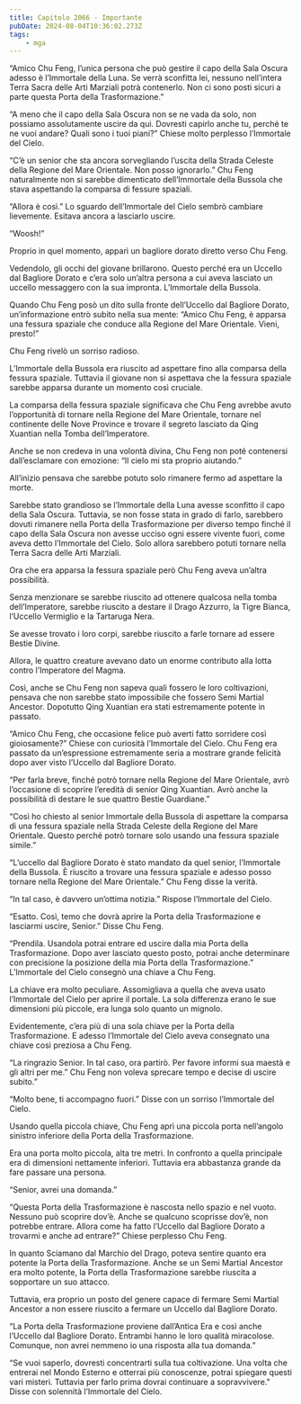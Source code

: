 ```yaml
---
title: Capitolo 2066 - Importante
pubDate: 2024-08-04T10:36:02.273Z
tags:
    - mga
---
```



“Amico Chu Feng, l’unica persona che può gestire il capo della Sala Oscura adesso è l’Immortale della Luna. Se verrà sconfitta lei, nessuno nell’intera Terra Sacra delle Arti Marziali potrà contenerlo. Non ci sono posti sicuri a parte questa Porta della Trasformazione.”

“A meno che il capo della Sala Oscura non se ne vada da solo, non possiamo assolutamente uscire da qui. Dovresti capirlo anche tu, perché te ne vuoi andare? Quali sono i tuoi piani?” Chiese molto perplesso l’Immortale del Cielo.

“C’è un senior che sta ancora sorvegliando l’uscita della Strada Celeste della Regione del Mare Orientale. Non posso ignorarlo.” Chu Feng naturalmente non si sarebbe dimenticato dell’Immortale della Bussola che stava aspettando la comparsa di fessure spaziali.

“Allora è così.” Lo sguardo dell’Immortale del Cielo sembrò cambiare lievemente. Esitava ancora a lasciarlo uscire.

“Woosh!”

Proprio in quel momento, apparì un bagliore dorato diretto verso Chu Feng.

Vedendolo, gli occhi del giovane brillarono. Questo perché era un Uccello dal Bagliore Dorato e c’era solo un’altra persona a cui aveva lasciato un uccello messaggero con la sua impronta. L’Immortale della Bussola.

Quando Chu Feng posò un dito sulla fronte dell’Uccello dal Bagliore Dorato, un’informazione entrò subito nella sua mente: “Amico Chu Feng, è apparsa una fessura spaziale che conduce alla Regione del Mare Orientale. Vieni, presto!”

Chu Feng rivelò un sorriso radioso.

L’Immortale della Bussola era riuscito ad aspettare fino alla comparsa della fessura spaziale. Tuttavia il giovane non si aspettava che la fessura spaziale sarebbe apparsa durante un momento così cruciale.

La comparsa della fessura spaziale significava che Chu Feng avrebbe avuto l’opportunità di tornare nella Regione del Mare Orientale, tornare nel continente delle Nove Province e trovare il segreto lasciato da Qing Xuantian nella Tomba dell’Imperatore.

Anche se non credeva in una volontà divina, Chu Feng non poté contenersi dall’esclamare con emozione: “Il cielo mi sta proprio aiutando.”

All’inizio pensava che sarebbe potuto solo rimanere fermo ad aspettare la morte.

Sarebbe stato grandioso se l’Immortale della Luna avesse sconfitto il capo della Sala Oscura. Tuttavia, se non fosse stata in grado di farlo, sarebbero dovuti rimanere nella Porta della Trasformazione per diverso tempo finché il capo della Sala Oscura non avesse ucciso ogni essere vivente fuori, come aveva detto l’Immortale del Cielo. Solo allora sarebbero potuti tornare nella Terra Sacra delle Arti Marziali.

Ora che era apparsa la fessura spaziale però Chu Feng aveva un’altra possibilità.

Senza menzionare se sarebbe riuscito ad ottenere qualcosa nella tomba dell’Imperatore, sarebbe riuscito a destare il Drago Azzurro, la Tigre Bianca, l’Uccello Vermiglio e la Tartaruga Nera.

Se avesse trovato i loro corpi, sarebbe riuscito a farle tornare ad essere Bestie Divine.

Allora, le quattro creature avevano dato un enorme contributo alla lotta contro l’Imperatore del Magma.

Così, anche se Chu Feng non sapeva quali fossero le loro coltivazioni, pensava che non sarebbe stato impossibile che fossero Semi Martial Ancestor. Dopotutto Qing Xuantian era stati estremamente potente in passato.

“Amico Chu Feng, che occasione felice può averti fatto sorridere così gioiosamente?” Chiese con curiosità l’Immortale del Cielo. Chu Feng era passato da un’espressione estremamente seria a mostrare grande felicità dopo aver visto l’Uccello dal Bagliore Dorato.

“Per farla breve, finché potrò tornare nella Regione del Mare Orientale, avrò l’occasione di scoprire l’eredità di senior Qing Xuantian. Avrò anche la possibilità di destare le sue quattro Bestie Guardiane.”

“Così ho chiesto al senior Immortale della Bussola di aspettare la comparsa di una fessura spaziale nella Strada Celeste della Regione del Mare Orientale. Questo perché potrò tornare solo usando una fessura spaziale simile.”

“L’uccello dal Bagliore Dorato è stato mandato da quel senior, l’Immortale della Bussola. È riuscito a trovare una fessura spaziale e adesso posso tornare nella Regione del Mare Orientale.” Chu Feng disse la verità.

“In tal caso, è davvero un’ottima notizia.” Rispose l’Immortale del Cielo.

“Esatto. Così, temo che dovrà aprire la Porta della Trasformazione e lasciarmi uscire, Senior.” Disse Chu Feng.

“Prendila. Usandola potrai entrare ed uscire dalla mia Porta della Trasformazione. Dopo aver lasciato questo posto, potrai anche determinare con precisione la posizione della mia Porta della Trasformazione.” L’Immortale del Cielo consegnò una chiave a Chu Feng.

La chiave era molto peculiare. Assomigliava a quella che aveva usato l’Immortale del Cielo per aprire il portale. La sola differenza erano le sue dimensioni più piccole, era lunga solo quanto un mignolo.

Evidentemente, c’era più di una sola chiave per la Porta della Trasformazione. E adesso l’Immortale del Cielo aveva consegnato una chiave così preziosa a Chu Feng.

“La ringrazio Senior. In tal caso, ora partirò. Per favore informi sua maestà e gli altri per me.” Chu Feng non voleva sprecare tempo e decise di uscire subito.”

“Molto bene, ti accompagno fuori.” Disse con un sorriso l’Immortale del Cielo.

Usando quella piccola chiave, Chu Feng aprì una piccola porta nell’angolo sinistro inferiore della Porta della Trasformazione.

Era una porta molto piccola, alta tre metri. In confronto a quella principale era di dimensioni nettamente inferiori. Tuttavia era abbastanza grande da fare passare una persona.

“Senior, avrei una domanda.”

“Questa Porta della Trasformazione è nascosta nello spazio e nel vuoto. Nessuno può scoprire dov’è. Anche se qualcuno scoprisse dov’è, non potrebbe entrare. Allora come ha fatto l’Uccello dal Bagliore Dorato a trovarmi e anche ad entrare?” Chiese perplesso Chu Feng.

In quanto Sciamano dal Marchio del Drago, poteva sentire quanto era potente la Porta della Trasformazione. Anche se un Semi Martial Ancestor era molto potente, la Porta della Trasformazione sarebbe riuscita a sopportare un suo attacco.

Tuttavia, era proprio un posto del genere capace di fermare Semi Martial Ancestor a non essere riuscito a fermare un Uccello dal Bagliore Dorato.

“La Porta della Trasformazione proviene dall’Antica Era e così anche l’Uccello dal Bagliore Dorato. Entrambi hanno le loro qualità miracolose. Comunque, non avrei nemmeno io una risposta alla tua domanda.”

“Se vuoi saperlo, dovresti concentrarti sulla tua coltivazione. Una volta che entrerai nel Mondo Esterno e otterrai più conoscenze, potrai spiegare questi vari misteri. Tuttavia per farlo prima dovrai continuare a sopravvivere." Disse con solennità l’Immortale del Cielo.


